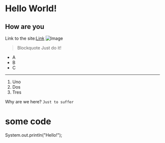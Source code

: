 # Hello World!
## How are you
Link to the site:[Link](https://github.com/Kav1770/cse15l-lab-reports/edit/main/index.md)
![Image]([http://url/a.png](https://search.brave.com/images?q=image+of+a+cat&source=web&img=8))
> Blockquote Just do it! 
* A
* B
* C

---
1. Uno
2. Dos
3. Tres

Why are we here? `Just to suffer`

 # some code
 System.out.println("Hello!");
